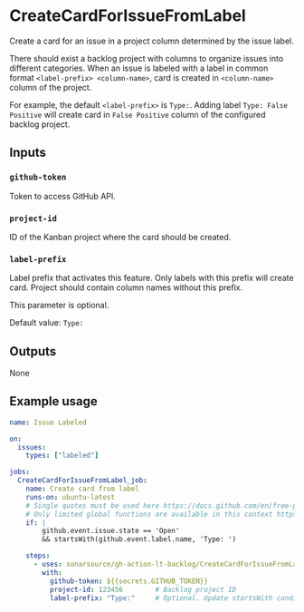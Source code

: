 # CreateCardForIssueFromLabel

Create a card for an issue in a project column determined by the issue label. 

There should exist a backlog project with columns to organize issues into different categories. When an issue is labeled with a label in common format `<label-prefix> <column-name>`, card is created in `<column-name>` column of the project.

For example, the default `<label-prefix>` is `Type:`. Adding label `Type: False Positive` will create card in `False Positive` column of the configured backlog project.

## Inputs

### `github-token`

Token to access GitHub API.

### `project-id`

ID of the Kanban project where the card should be created.

### `label-prefix`

Label prefix that activates this feature. Only labels with this prefix will create card. Project should contain column names without this prefix.

This parameter is optional. 

Default value: `Type:`

## Outputs

None

## Example usage

```yaml
name: Issue Labeled

on:
  issues:
    types: ["labeled"]

jobs:
  CreateCardForIssueFromLabel_job:
    name: Create card from label
    runs-on: ubuntu-latest
    # Single quotes must be used here https://docs.github.com/en/free-pro-team@latest/actions/reference/context-and-expression-syntax-for-github-actions#literals
    # Only limited global functions are available in this context https://docs.github.com/en/actions/reference/context-and-expression-syntax-for-github-actions#functions
    if: |
        github.event.issue.state == 'Open'
        && startsWith(github.event.label.name, 'Type: ')

    steps:
      - uses: sonarsource/gh-action-lt-backlog/CreateCardForIssueFromLabel@v1
        with:
          github-token: ${{secrets.GITHUB_TOKEN}}
          project-id: 123456        # Backlog project ID
          label-prefix: "Type:"     # Optional. Update startsWith condition above if you change it.
```
